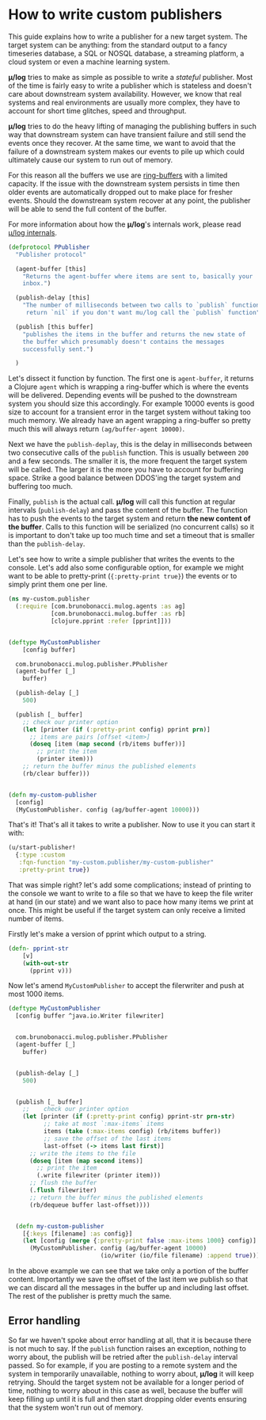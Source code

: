 # How to write custom publishers

This guide explains how to write a publisher for a new target system.
The target system can be anything: from the standard output to a fancy
timeseries database, a SQL or NOSQL database, a streaming platform,
a cloud system or even a machine learning system.

**μ/log** tries to make as simple as possible to write a *stateful*
publisher. Most of the time is fairly easy to write a publisher which
is stateless and doesn't care about downstream system availability.
However, we know that real systems and real environments are usually
more complex, they have to account for short time glitches, speed and
throughput.

**μ/log** tries to do the heavy lifting of managing the publishing
buffers in such way that downstream system can have transient failure
and still send the events once they recover. At the same time, we want
to avoid that the failure of a downstream system makes our events to
pile up which could ultimately cause our system to run out of memory.

For this reason all the buffers we use are [ring-buffers](https://en.wikipedia.org/wiki/Circular_buffer)
with a limited capacity.  If the issue with the downstream system
persists in time then older events are automatically dropped out to
make place for fresher events.  Should the downstream system recover
at any point, the publisher will be able to send the full content of
the buffer.

For more information about how the **μ/log**'s internals work, please
read [μ/log internals](./doc/mulog-internals.md).


``` clojure
(defprotocol PPublisher
  "Publisher protocol"

  (agent-buffer [this]
    "Returns the agent-buffer where items are sent to, basically your
    inbox.")

  (publish-delay [this]
    "The number of milliseconds between two calls to `publish` function.
     return `nil` if you don't want mu/log call the `publish` function")

  (publish [this buffer]
    "publishes the items in the buffer and returns the new state of
    the buffer which presumably doesn't contains the messages
    successfully sent.")

  )

```

Let's dissect it function by function.  The first one is
`agent-buffer`, it returns a Clojure `agent` which is wrapping a
ring-buffer which is where the events will be delivered.  Depending
events will be pushed to the downstream system you should size this
accordingly. For example 10000 events is good size to account for a
transient error in the target system without taking too much memory.
We already have an agent wrapping a ring-buffer so pretty much this
will always return `(ag/buffer-agent 10000)`.

Next we have the `publish-deplay`, this is the delay in milliseconds
between two consecutive calls of the `publish` function.  This is
usually between `200` and a few seconds. The smaller it is, the more
frequent the target system will be called.  The larger it is the more
you have to account for buffering space. Strike a good balance between
DDOS'ing the target system and buffering too much.

Finally, `publish` is the actual call. **μ/log** will call this
function at regular intervals (`publish-delay`) and pass the content
of the buffer.  The function has to push the events to the target
system and return **the new content of the buffer**.  Calls to this
function will be serialized (no concurrent calls) so it is important
to don't take up too much time and set a timeout that is smaller than
the `publish-delay`.


Let's see how to write a simple publisher that writes the events to
the console.  Let's add also some configurable option, for example we
might want to be able to pretty-print (`{:pretty-print true}`) the
events or to simply print them one per line.


``` clojure
(ns my-custom.publisher
  (:require [com.brunobonacci.mulog.agents :as ag]
            [com.brunobonacci.mulog.buffer :as rb]
            [clojure.pprint :refer [pprint]]))


(deftype MyCustomPublisher
    [config buffer]

  com.brunobonacci.mulog.publisher.PPublisher
  (agent-buffer [_]
    buffer)

  (publish-delay [_]
    500)

  (publish [_ buffer]
    ;; check our printer option
    (let [printer (if (:pretty-print config) pprint prn)]
      ;; items are pairs [offset <item>]
      (doseq [item (map second (rb/items buffer))]
        ;; print the item
        (printer item)))
    ;; return the buffer minus the published elements
    (rb/clear buffer)))


(defn my-custom-publisher
  [config]
  (MyCustomPublisher. config (ag/buffer-agent 10000)))
```

That's it! That's all it takes to write a publisher.  Now to use it
you can start it with:

``` clojure
(u/start-publisher!
  {:type :custom
   :fqn-function "my-custom.publisher/my-custom-publisher"
   :pretty-print true})
```

That was simple right? let's add some complications; instead of
printing to the console we want to write to a file so that we have to
keep the file writer at hand (in our state) and we want also to pace
how many items we print at once.  This might be useful if the target
system can only receive a limited number of items.

Firstly let's make a version of pprint which output to a string.

``` clojure
(defn- pprint-str
    [v]
    (with-out-str
      (pprint v)))
```

Now let's amend `MyCustomPublisher` to accept the filerwriter and push
at most 1000 items.

``` clojure
(deftype MyCustomPublisher
  [config buffer ^java.io.Writer filewriter]


  com.brunobonacci.mulog.publisher.PPublisher
  (agent-buffer [_]
    buffer)


  (publish-delay [_]
    500)


  (publish [_ buffer]
    ;;    check our printer option
    (let [printer (if (:pretty-print config) pprint-str prn-str)
          ;; take at most `:max-items` items
          items (take (:max-items config) (rb/items buffer))
          ;; save the offset of the last items
          last-offset (-> items last first)]
      ;; write the items to the file
      (doseq [item (map second items)]
        ;; print the item
        (.write filewriter (printer item)))
      ;; flush the buffer
      (.flush filewriter)
      ;; return the buffer minus the published elements
      (rb/dequeue buffer last-offset))))


  (defn my-custom-publisher
    [{:keys [filename] :as config}]
    (let [config (merge {:pretty-print false :max-items 1000} config)]
      (MyCustomPublisher. config (ag/buffer-agent 10000)
                          (io/writer (io/file filename) :append true))))
```

In the above example we can see that we take only a portion of the
buffer content. Importantly we save the offset of the last item we
publish so that we can discard all the messages in the buffer up and
including last offset. The rest of the publisher is pretty much the same.


## Error handling

So far we haven't spoke about error handling at all, that it is
because there is not much to say. If the `publish` function raises an
exception, nothing to worry about, the publish will be retried after
the `publish-delay` interval passed. So for example, if you are
posting to a remote system and the system in temporarily unavailable,
nothing to worry about, **μ/log** it will keep retrying.  Should the
target system not be available for a longer period of time, nothing to
worry about in this case as well, because the buffer will keep filling
up until it is full and then start dropping older events ensuring that
the system won't run out of memory.
